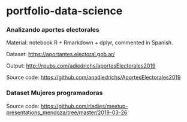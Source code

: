 # portfolio-data-science


### Analizando aportes electorales

Material: notebook R + Rmarkdown + dplyr, commented in Spanish.

Dataset: https://aportantes.electoral.gob.ar/

Output: http://rpubs.com/adiedrichs/aportesElectorales2019

Source code: https://github.com/anadiedrichs/AportesElectorales2019

### Dataset Mujeres programadoras

Source code: https://github.com/rladies/meetup-presentations_mendoza/tree/master/2019-03-26

